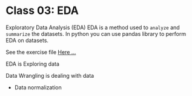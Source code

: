 # Class 03: EDA

Exploratory Data Analysis (EDA)
EDA is a method used to `analyze` and `summarize` the datasets. In python you can use pandas library to perform EDA on datasets.

See the exercise file [Here ...](../../exercise-files/class-03/eda.ipynb)

EDA is Exploring data

Data Wrangling is dealing with data

- Data normalization

